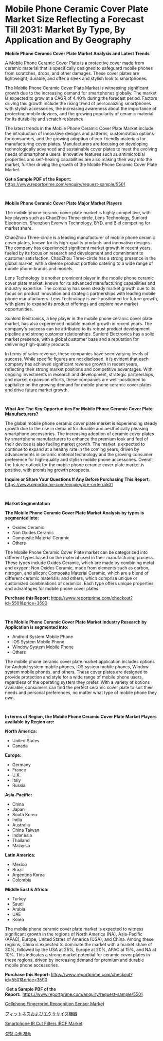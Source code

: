 <p><h1>Mobile Phone Ceramic Cover Plate Market Size Reflecting a Forecast Till 2031: Market By Type, By Application and By Geography</h1></p><p><strong>Mobile Phone Ceramic Cover Plate Market Analysis and Latest Trends</strong></p>
<p><p>A Mobile Phone Ceramic Cover Plate is a protective cover made from ceramic material that is specifically designed to safeguard mobile phones from scratches, drops, and other damages. These cover plates are lightweight, durable, and offer a sleek and stylish look to smartphones.</p><p>The Mobile Phone Ceramic Cover Plate Market is witnessing significant growth due to the increasing demand for smartphones globally. The market is expected to grow at a CAGR of 4.40% during the forecast period. Factors driving this growth include the rising trend of personalizing smartphones with stylish accessories, the increasing awareness about the importance of protecting mobile devices, and the growing popularity of ceramic material for its durability and scratch resistance.</p><p>The latest trends in the Mobile Phone Ceramic Cover Plate Market include the introduction of innovative designs and patterns, customization options for consumers, and the growing adoption of eco-friendly materials for manufacturing cover plates. Manufacturers are focusing on developing technologically advanced and sustainable cover plates to meet the evolving needs of smartphone users. Innovative features such as antimicrobial properties and self-healing capabilities are also making their way into the market, further driving the growth of the Mobile Phone Ceramic Cover Plate Market.</p></p>
<p><strong>Get a Sample PDF of the Report:&nbsp;</strong> <a href="https://www.reportprime.com/enquiry/request-sample/5501">https://www.reportprime.com/enquiry/request-sample/5501</a></p>
<p>&nbsp;</p>
<p><strong>Mobile Phone Ceramic Cover Plate Major Market Players</strong></p>
<p><p>The mobile phone ceramic cover plate market is highly competitive, with key players such as ChaoZhou Three-circle, Lens Technology, Sunlord Electronics, Shenzhen Everwin Technology, BYD, and Biel competing for market share. </p><p>ChaoZhou Three-circle is a leading manufacturer of mobile phone ceramic cover plates, known for its high-quality products and innovative designs. The company has experienced significant market growth in recent years, fueled by its focus on research and development and commitment to customer satisfaction. ChaoZhou Three-circle has a strong presence in the global market, with a diverse product portfolio catering to a wide range of mobile phone brands and models.</p><p>Lens Technology is another prominent player in the mobile phone ceramic cover plate market, known for its advanced manufacturing capabilities and industry expertise. The company has seen steady market growth due to its focus on product innovation and strategic partnerships with leading mobile phone manufacturers. Lens Technology is well-positioned for future growth, with plans to expand its product offerings and explore new market opportunities.</p><p>Sunlord Electronics, a key player in the mobile phone ceramic cover plate market, has also experienced notable market growth in recent years. The company's success can be attributed to its robust product development pipeline and strong customer relationships. Sunlord Electronics has a solid market presence, with a global customer base and a reputation for delivering high-quality products.</p><p>In terms of sales revenue, these companies have seen varying levels of success. While specific figures are not disclosed, it is evident that each company has achieved significant revenue growth in recent years, reflecting their strong market positions and competitive advantages. With ongoing investments in research and development, strategic partnerships, and market expansion efforts, these companies are well-positioned to capitalize on the growing demand for mobile phone ceramic cover plates and drive future market growth.</p></p>
<p>&nbsp;</p>
<p><strong>What Are The Key Opportunities For Mobile Phone Ceramic Cover Plate Manufacturers?</strong></p>
<p><p>The global mobile phone ceramic cover plate market is experiencing steady growth due to the rise in demand for durable and aesthetically pleasing smartphone accessories. The increasing adoption of ceramic cover plates by smartphone manufacturers to enhance the premium look and feel of their devices is also fueling market growth. The market is expected to continue to expand at a healthy rate in the coming years, driven by advancements in ceramic material technology and the growing consumer preference for high-quality and stylish mobile phone accessories. Overall, the future outlook for the mobile phone ceramic cover plate market is positive, with promising growth prospects.</p></p>
<p><strong>Inquire or Share Your Questions If Any Before Purchasing This Report:</strong> <a href="https://www.reportprime.com/enquiry/pre-order/5501">https://www.reportprime.com/enquiry/pre-order/5501</a></p>
<p>&nbsp;</p>
<p><strong>Market Segmentation</strong></p>
<p><strong>The Mobile Phone Ceramic Cover Plate Market Analysis by types is segmented into:</strong></p>
<p><ul><li>Oxides Ceramic</li><li>Non Oxides Ceramic</li><li>Composite Material Ceramic</li><li>Others</li></ul></p>
<p><p>The Mobile Phone Ceramic Cover Plate market can be categorized into different types based on the material used in their manufacturing process. These types include Oxides Ceramic, which are made by combining metal and oxygen; Non Oxides Ceramic, made from elements such as carbon, nitrogen, and silicon; Composite Material Ceramic, which are a blend of different ceramic materials; and others, which comprise unique or customized combinations of ceramics. Each type offers unique properties and advantages for mobile phone cover plates.</p></p>
<p><strong>Purchase this Report:&nbsp;</strong><a href="https://www.reportprime.com/checkout?id=5501&price=3590">https://www.reportprime.com/checkout?id=5501&price=3590</a></p>
<p>&nbsp;</p>
<p><strong>The Mobile Phone Ceramic Cover Plate Market Industry Research by Application is segmented into:</strong></p>
<p><ul><li>Android System Mobile Phone</li><li>IOS System Mobile Phone</li><li>Window System Mobile Phone</li><li>Others</li></ul></p>
<p><p>The mobile phone ceramic cover plate market application includes options for Android system mobile phones, iOS system mobile phones, Window system mobile phones, and others. These cover plates are designed to provide protection and style for a wide range of mobile phone users, regardless of the operating system they prefer. With a variety of options available, consumers can find the perfect ceramic cover plate to suit their needs and personal preferences, no matter what type of mobile phone they own.</p></p>
<p>&nbsp;</p>
<p><strong>In terms of Region, the Mobile Phone Ceramic Cover Plate Market Players available by Region are:</strong></p>
<p>
    <p> <strong> North America: </strong>
        <ul>
            <li>United States</li>
            <li>Canada</li>
        </ul>
        </p> 
    <p> <strong> Europe: </strong>
        <ul>
            <li>Germany</li>
            <li>France</li>
            <li>U.K.</li>
            <li>Italy</li>
            <li>Russia</li>
        </ul>
        </p> 
    <p> <strong> Asia-Pacific: </strong>
        <ul>
            <li>China</li>
            <li>Japan</li>
            <li>South Korea</li>
            <li>India</li>
            <li>Australia</li>
            <li>China Taiwan</li>
            <li>Indonesia</li>
            <li>Thailand</li>
            <li>Malaysia</li>
        </ul>
        </p> 
    <p> <strong> Latin America: </strong>
        <ul>
            <li>Mexico</li>
            <li>Brazil</li>
            <li>Argentina Korea</li>
            <li>Colombia</li>
        </ul>
        </p> 
    <p> <strong> Middle East & Africa: </strong>
        <ul>
            <li>Turkey</li>
            <li>Saudi</li>
            <li>Arabia</li>
            <li>UAE</li>
            <li>Korea</li>
        </ul>
    </p>
    </p>
<p><p>The mobile phone ceramic cover plate market is expected to witness significant growth in the regions of North America (NA), Asia-Pacific (APAC), Europe, United States of America (USA), and China. Among these regions, China is expected to dominate the market with a market share of 30%, followed by the USA at 25%, Europe at 20%, APAC at 15%, and NA at 10%. This indicates a strong market potential for ceramic cover plates in these regions, driven by increasing demand for premium and durable mobile phone accessories.</p></p>
<p><strong>Purchase this Report: </strong><a href="https://www.reportprime.com/checkout?id=5501&price=3590">https://www.reportprime.com/checkout?id=5501&price=3590</a></p>
<p>&nbsp;<strong>Get a Sample PDF of the Report:&nbsp;&nbsp;</strong><a href="https://www.reportprime.com/enquiry/request-sample/5501">https://www.reportprime.com/enquiry/request-sample/5501</a></p>
<p><strong></strong></p>
<p><p><a href="https://github.com/nicoletavirag/Market-Research-Report-List-2/blob/main/cellphone-fingerprint-recognition-sensor-market.md">Cellphone Fingerprint Recognition Sensor Market</a></p><p><a href="https://medium.com/@craigurcottrte8/%E3%83%95%E3%82%A3%E3%83%83%E3%83%88%E3%83%8D%E3%82%B9%E3%81%A8%E3%82%A8%E3%82%AF%E3%82%B5%E3%82%B5%E3%82%A4%E3%82%BA%E6%A9%9F%E5%99%A8%E5%B8%82%E5%A0%B4%E3%81%AF-%E5%B8%82%E5%A0%B4%E3%82%B7%E3%82%A7%E3%82%A2-%E3%82%B5%E3%82%A4%E3%82%BA-2031%E5%B9%B4%E3%81%BE%E3%81%A7%E3%81%AE%E4%BA%88%E6%B8%AC%E3%82%92%E9%87%8D%E7%82%B9%E3%81%AB%E3%81%97%E3%81%A6%E3%81%84%E3%81%BE%E3%81%99-1ec1321a4572">フィットネスおよびエクササイズ機器</a></p><p><a href="https://github.com/redneck06/Market-Research-Report-List-2/blob/main/smartphone-ir-cut-filters-ircf-market.md">Smartphone IR Cut Filters IRCF Market</a></p><p><a href="https://github.com/LanceOlsotn8978/Market-Research-Report-List-1/blob/main/571172514476.md">성형 수술 제품</a></p></p>
